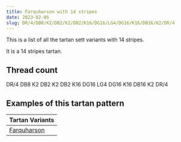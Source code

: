 ```yaml
---
title: Farquharson with 14 stripes
date: 2023-02-05
slug: DR/4/DB8/K2/DB2/K2/DB2/K16/DG16/LG4/DG16/K16/DB16/K2/DR/4
---
```

This is a list of all the tartan sett variants with 14 stripes.

It is a 14 stripes tartan.


## Thread count
DR/4 DB8 K2 DB2 K2 DB2 K16 DG16 LG4 DG16 K16 DB16 K2 DR/4

## Examples of this tartan pattern

| Tartan Variants |
|---------------|
| [Farquharson](/variants/dr/4/db8/k2/db2/k2/db2/k16/dg16/lg4/dg16/k16/db16/k2/dr/4-db000052-dg11450d-draa0000-k000000-lgaaaa00)||
